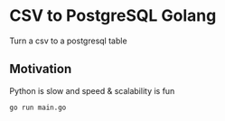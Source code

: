 # CSV to PostgreSQL Golang
Turn a csv to a postgresql table

## Motivation
Python is slow and speed & scalability is fun

```sh
go run main.go
